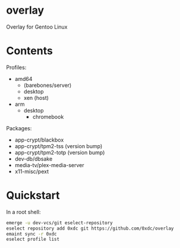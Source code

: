 # overlay
Overlay for Gentoo Linux

# Contents

Profiles:
* amd64
  * (barebones/server)
  * desktop
  * xen (host)
* arm
  * desktop
    * chromebook

Packages:
* app-crypt/blackbox
* app-crypt/tpm2-tss (version bump)
* app-crypt/tpm2-totp (version bump)
* dev-db/dbsake
* media-tv/plex-media-server
* x11-misc/pext

# Quickstart
In a root shell:
```bash
emerge -u dev-vcs/git eselect-repository
eselect repository add 0xdc git https://github.com/0xdc/overlay
emaint sync -r 0xdc
eselect profile list
```
